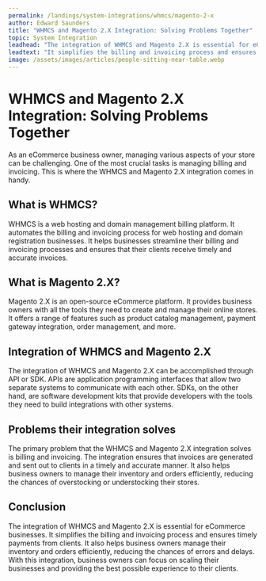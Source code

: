 ```yaml
---
permalink: /landings/system-integrations/whmcs/magento-2-x
author: Edward Saunders
title: "WHMCS and Magento 2.X Integration: Solving Problems Together"
topic: System Integration
leadhead: "The integration of WHMCS and Magento 2.X is essential for eCommerce businesses"
leadtext: "It simplifies the billing and invoicing process and ensures timely payments from clients. It also helps business owners manage their inventory and orders efficiently, reducing the chances of errors and delays. With this integration, business owners can focus on scaling their businesses and providing the best possible experience to their clients."
image: /assets/images/articles/people-sitting-near-table.webp
---
```

<div class="arttext">	<h1>WHMCS and Magento 2.X Integration: Solving Problems Together</h1>
	<p>As an eCommerce business owner, managing various aspects of your store can be challenging. One of the most crucial tasks is managing billing and invoicing. This is where the WHMCS and Magento 2.X integration comes in handy.</p>
	<h2>What is WHMCS?</h2>
	<p>WHMCS is a web hosting and domain management billing platform. It automates the billing and invoicing process for web hosting and domain registration businesses. It helps businesses streamline their billing and invoicing processes and ensures that their clients receive timely and accurate invoices.</p>
	<h2>What is Magento 2.X?</h2>
	<p>Magento 2.X is an open-source eCommerce platform. It provides business owners with all the tools they need to create and manage their online stores. It offers a range of features such as product catalog management, payment gateway integration, order management, and more.</p>
	<h2>Integration of WHMCS and Magento 2.X</h2>
	<p>The integration of WHMCS and Magento 2.X can be accomplished through API or SDK. APIs are application programming interfaces that allow two separate systems to communicate with each other. SDKs, on the other hand, are software development kits that provide developers with the tools they need to build integrations with other systems.</p>
	<h2>Problems their integration solves</h2>
	<p>The primary problem that the WHMCS and Magento 2.X integration solves is billing and invoicing. The integration ensures that invoices are generated and sent out to clients in a timely and accurate manner. It also helps business owners to manage their inventory and orders efficiently, reducing the chances of overstocking or understocking their stores.</p>
	<h2>Conclusion</h2>
	<p>The integration of WHMCS and Magento 2.X is essential for eCommerce businesses. It simplifies the billing and invoicing process and ensures timely payments from clients. It also helps business owners manage their inventory and orders efficiently, reducing the chances of errors and delays. With this integration, business owners can focus on scaling their businesses and providing the best possible experience to their clients.</p>
</div>